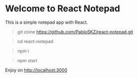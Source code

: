 # Welcome to React Notepad

This is a simple notepad app with React.

> git clone https://github.com/PabloSKZ/react-notepad.git

> cd react-notepad

> npm i

> npm start

Enjoy on [http://localhost:3000](http://localhost:3000)
